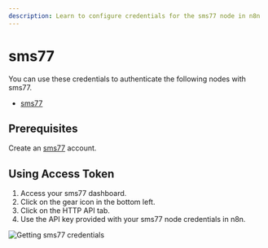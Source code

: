 ```yaml
---
description: Learn to configure credentials for the sms77 node in n8n
---
```


# sms77

You can use these credentials to authenticate the following nodes with sms77.
- [sms77](../../nodes-library/nodes/sms77/README.md)

## Prerequisites

Create an [sms77](https://sms77.io/) account.

## Using Access Token

1. Access your sms77 dashboard.
2. Click on the gear icon in the bottom left.
3. Click on the HTTP API tab.
4. Use the API key provided with your sms77 node credentials in n8n.

![Getting sms77 credentials](./using-access-token.gif)
